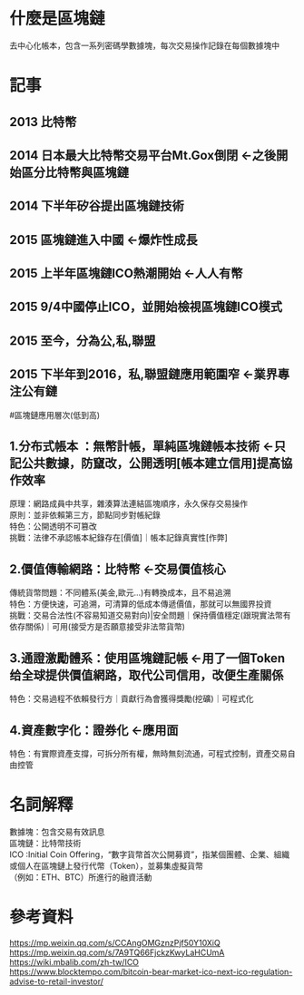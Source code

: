 # 什麼是區塊鏈  
去中心化帳本，包含一系列密碼學數據塊，每次交易操作記錄在每個數據塊中  

# 記事  
## 2013 比特幣  
## 2014 日本最大比特幣交易平台Mt.Gox倒閉       <-之後開始區分比特幣與區塊鏈  
## 2014 下半年矽谷提出區塊鏈技術  
## 2015 區塊鏈進入中國                        <-爆炸性成長  
## 2015 上半年區塊鏈ICO熱潮開始                <-人人有幣  
## 2015 9/4中國停止ICO，並開始檢視區塊鏈ICO模式  
## 2015 至今，分為公,私,聯盟  
## 2015 下半年到2016，私,聯盟鏈應用範圍窄      <-業界專注公有鏈  

#區塊鏈應用層次(低到高)  
## 1.分布式帳本 ：無幣計帳，單純區塊鏈帳本技術   <-只記公共數據，防竄改，公開透明[帳本建立信用]提高協作效率  
原理：網路成員中共享，雜湊算法連結區塊順序，永久保存交易操作  
原則：並非依賴第三方，節點同步對帳紀錄  
特色：公開透明不可篡改  
挑戰：法律不承認帳本紀錄存在[價值]｜帳本記錄真實性[作弊]  

## 2.價值傳輸網路：比特幣                         <-交易價值核心  
傳統貨幣問題：不同體系(美金,歐元...)有轉換成本，且不易追溯  
特色：方便快速，可追溯，可清算的低成本傳遞價值，那就可以無國界投資  
挑戰：交易合法性(不容易知道交易對向)|安全問題｜保持價值穩定(跟現實法幣有依存關係)｜可用(接受方是否願意接受非法幣貨幣)  

## 3.通證激勵體系：使用區塊鏈記帳                <-用了一個Token给全球提供價值網路，取代公司信用，改便生產關係  
特色：交易過程不依賴發行方｜貢獻行為會獲得獎勵(挖礦)｜可程式化  

## 4.資產數字化：證券化                         <-應用面  
特色：有實際資產支撐，可拆分所有權，無時無刻流通，可程式控制，資產交易自由控管  

# 名詞解釋  
數據塊：包含交易有效訊息  
區塊鏈：比特幣技術  
ICO :Initial Coin Offering，“數字貨幣首次公開募資”，指某個團體、企業、組織或個人在區塊鏈上發行代幣（Token），並募集虛擬貨幣  
（例如：ETH、BTC）所進行的融資活動  

# 參考資料  
https://mp.weixin.qq.com/s/CCAngOMGznzPjf50Y10XiQ  
https://mp.weixin.qq.com/s/7A9TQ66FjckzKwyLaHCUmA  
https://wiki.mbalib.com/zh-tw/ICO  
https://www.blocktempo.com/bitcoin-bear-market-ico-next-ico-regulation-advise-to-retail-investor/  
